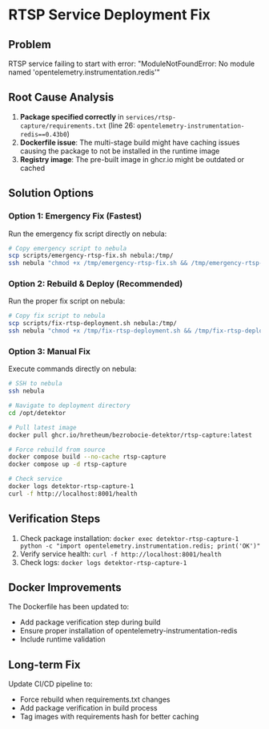 # RTSP Service Deployment Fix

## Problem
RTSP service failing to start with error: "ModuleNotFoundError: No module named 'opentelemetry.instrumentation.redis'"

## Root Cause Analysis
1. **Package specified correctly** in `services/rtsp-capture/requirements.txt` (line 26: `opentelemetry-instrumentation-redis==0.43b0`)
2. **Dockerfile issue**: The multi-stage build might have caching issues causing the package to not be installed in the runtime image
3. **Registry image**: The pre-built image in ghcr.io might be outdated or cached

## Solution Options

### Option 1: Emergency Fix (Fastest)
Run the emergency fix script directly on nebula:

```bash
# Copy emergency script to nebula
scp scripts/emergency-rtsp-fix.sh nebula:/tmp/
ssh nebula "chmod +x /tmp/emergency-rtsp-fix.sh && /tmp/emergency-rtsp-fix.sh"
```

### Option 2: Rebuild & Deploy (Recommended)
Run the proper fix script on nebula:

```bash
# Copy fix script to nebula
scp scripts/fix-rtsp-deployment.sh nebula:/tmp/
ssh nebula "chmod +x /tmp/fix-rtsp-deployment.sh && /tmp/fix-rtsp-deployment.sh"
```

### Option 3: Manual Fix
Execute commands directly on nebula:

```bash
# SSH to nebula
ssh nebula

# Navigate to deployment directory
cd /opt/detektor

# Pull latest image
docker pull ghcr.io/hretheum/bezrobocie-detektor/rtsp-capture:latest

# Force rebuild from source
docker compose build --no-cache rtsp-capture
docker compose up -d rtsp-capture

# Check service
docker logs detektor-rtsp-capture-1
curl -f http://localhost:8001/health
```

## Verification Steps
1. Check package installation: `docker exec detektor-rtsp-capture-1 python -c "import opentelemetry.instrumentation.redis; print('OK')"`
2. Verify service health: `curl -f http://localhost:8001/health`
3. Check logs: `docker logs detektor-rtsp-capture-1`

## Docker Improvements
The Dockerfile has been updated to:
- Add package verification step during build
- Ensure proper installation of opentelemetry-instrumentation-redis
- Include runtime validation

## Long-term Fix
Update CI/CD pipeline to:
- Force rebuild when requirements.txt changes
- Add package verification in build process
- Tag images with requirements hash for better caching
